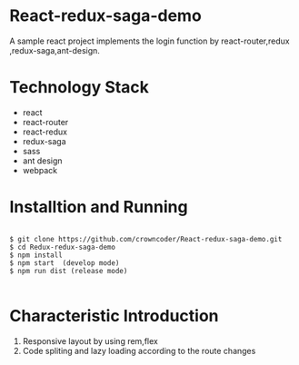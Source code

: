 # React-redux-saga-demo
A sample react project implements the login function by react-router,redux ,redux-saga,ant-design.

# Technology Stack
* react
* react-router
* react-redux
* redux-saga
* sass
* ant design
* webpack
# Installtion and Running
<pre>
<code>
$ git clone https://github.com/crowncoder/React-redux-saga-demo.git
$ cd Redux-redux-saga-demo
$ npm install
$ npm start  (develop mode)
$ npm run dist (release mode)
</code>
</pre>
# Characteristic Introduction
1. Responsive layout by using rem,flex
2. Code spliting and lazy loading according to the route changes

